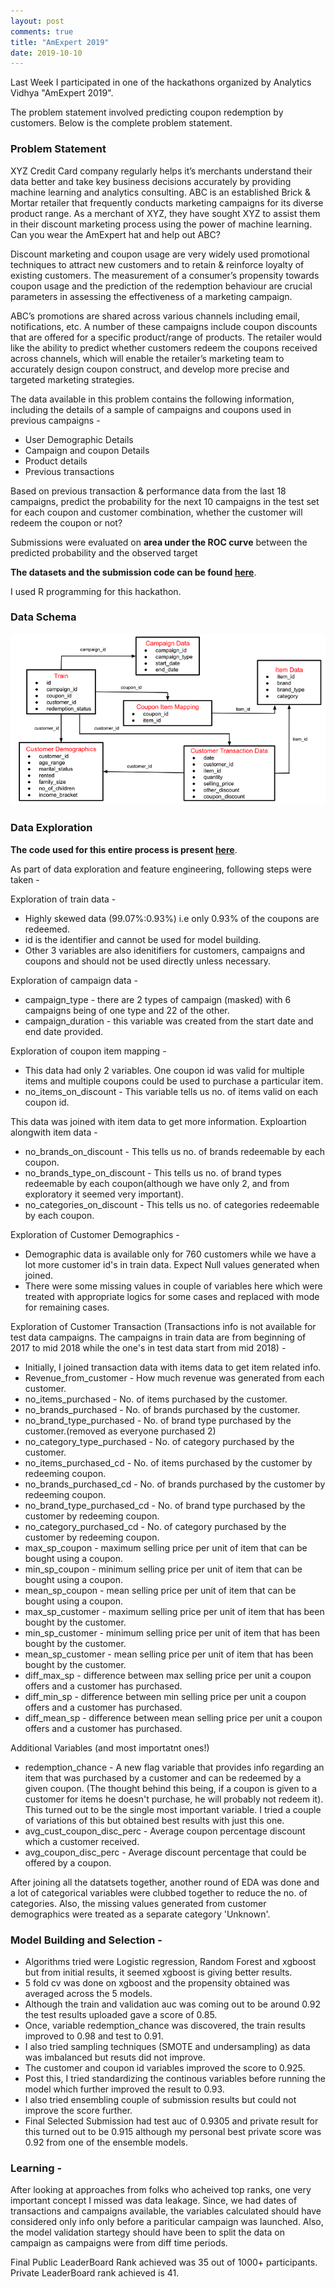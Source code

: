 ```yaml
---
layout: post
comments: true
title: "AmExpert 2019"
date: 2019-10-10
---
```


Last Week I participated in one of the hackathons organized by Analytics Vidhya "AmExpert 2019".

The problem statement involved predicting coupon redemption by customers. Below is the complete problem statement.

### Problem Statement

XYZ Credit Card company regularly helps it’s merchants understand their data better and take key business decisions accurately 
by providing machine learning and analytics consulting. ABC is an established Brick & Mortar retailer that frequently conducts 
marketing campaigns for its diverse product range. As a merchant of XYZ, they have sought XYZ to assist them in their discount 
marketing process using the power of machine learning. Can you wear the AmExpert hat and help out ABC?
 
Discount marketing and coupon usage are very widely used promotional techniques to attract new customers and to retain & reinforce 
loyalty of existing customers. The measurement of a consumer’s propensity towards coupon usage and the prediction of the redemption 
behaviour are crucial parameters in assessing the effectiveness of a marketing campaign.
 
ABC’s promotions are shared across various channels including email, notifications, etc. A number of these campaigns include coupon 
discounts that are offered for a specific product/range of products. The retailer would like the ability to predict whether customers 
redeem the coupons received across channels, which will enable the retailer’s marketing team to accurately design coupon construct, 
and develop more precise and targeted marketing strategies.
 
The data available in this problem contains the following information, including the details of a sample of campaigns and coupons 
used in previous campaigns -

- User Demographic Details
- Campaign and coupon Details
- Product details
- Previous transactions

Based on previous transaction & performance data from the last 18 campaigns, predict the probability for the next 10 campaigns 
in the test set for each coupon and customer combination, whether the customer will redeem the coupon or not?

Submissions were evaluated on **area under the ROC curve** between the predicted probability and the observed target

**The datasets and the submission code can be found [here](https://github.com/abhisheksanghai/AmExpert2019)**. 

I used R programming for this hackathon.

### Data Schema

![Schema Diagram](/images/Amexpert2019_Schema_diagram.png)

### Data Exploration

**The code used for this entire process is present [here](https://github.com/abhisheksanghai/AmExpert2019/blob/master/Code.R)**.

As part of data exploration and feature engineering, following steps were taken - 

Exploration of train data - 
  * Highly skewed data (99.07%:0.93%) i.e only 0.93% of the coupons are redeemed.
  * id is the identifier and cannot be used for model building.
  * Other 3 variables are also idenitifiers for customers, campaigns and coupons and should not be used directly unless necessary.
  
Exploration of campaign data - 
  * campaign_type - there are 2 types of campaign (masked) with 6 campaigns being of one type and 22 of the other.
  * campaign_duration - this variable was created from the start date and end date provided.
  
Exploration of coupon item mapping - 
  * This data had only 2 variables. One coupon id was valid for multiple items and multiple coupons could be used to purchase a particular item.
  * no_items_on_discount - This variable tells us no. of items valid on each coupon id.
  
This data was joined with item data to get more information. Exploartion alongwith item data - 
  * no_brands_on_discount - This tells us no. of brands redeemable by each coupon.
  * no_brands_type_on_discount - This tells us no. of brand types redeemable by each coupon(although we have only 2, and from exploratory it seemed very important).
  * no_categories_on_discount - This tells us no. of categories redeemable by each coupon.
  
Exploration of Customer Demographics - 
  * Demographic data is available only for 760 customers while we have a lot more customer id's in train data. Expect Null values generated when joined.
  * There were some missing values in couple of variables here which were treated with appropriate logics for some cases and replaced with mode for remaining cases.
  
Exploration of Customer Transaction (Transactions info is not available for test data campaigns. The campaigns in train data are from beginning of 2017 to mid 2018 while the one's in test data start from mid 2018) - 
  * Initially, I joined transaction data with items data to get item related info.
  * Revenue_from_customer - How much revenue was generated from each customer.
  * no_items_purchased - No. of items purchased by the customer.
  * no_brands_purchased - No. of brands purchased by the customer.
  * no_brand_type_purchased - No. of brand type purchased by the customer.(removed as everyone purchased 2)
  * no_category_type_purchased - No. of category purchased by the customer.
  * no_items_purchased_cd - No. of items purchased by the customer by redeeming coupon.
  * no_brands_purchased_cd - No. of brands purchased by the customer by redeeming coupon.
  * no_brand_type_purchased_cd - No. of brand type purchased by the customer by redeeming coupon.
  * no_category_purchased_cd - No. of category purchased by the customer by redeeming coupon.
  * max_sp_coupon - maximum selling price per unit of item that can be bought using a coupon.
  * min_sp_coupon - minimum selling price per unit of item that can be bought using a coupon.
  * mean_sp_coupon - mean selling price per unit of item that can be bought using a coupon.
  * max_sp_customer - maximum selling price per unit of item that has been bought by the customer.
  * min_sp_customer - minimum selling price per unit of item that has been bought by the customer.
  * mean_sp_customer - mean selling price per unit of item that has been bought by the customer.
  * diff_max_sp - difference between max selling price per unit a coupon offers and a customer has purchased.
  * diff_min_sp - difference between min selling price per unit a coupon offers and a customer has purchased.
  * diff_mean_sp - difference between mean selling price per unit a coupon offers and a customer has purchased.
  
 Additional Variables (and most importatnt ones!)
  * redemption_chance - A new flag variable that provides info regarding an item that was purchased by a customer and can be redeemed by a given coupon.
  (The thought behind this being, if a coupon is given to a customer for items he doesn't purchase, he will probably not redeem it). 
  This turned out to be the single most important variable. I tried a couple of variations of this but obtained best results with just this one.
  * avg_cust_coupon_disc_perc - Average coupon percentage discount which a customer received.
  * avg_coupon_disc_perc - Average discount percentage that could be offered by a coupon.
  
  After joining all the datatsets together, another round of EDA was done and a lot of categorical variables were clubbed together 
  to reduce the no. of categories. Also, the missing values generated from customer demographics were treated as a separate category 'Unknown'.
  
### Model Building and Selection - 

* Algorithms tried were Logistic regression, Random Forest and xgboost but from initial results, it seemed xgboost is giving better results.
* 5 fold cv was done on xgboost and the propensity obtained was averaged across the 5 models.
* Although the train and validation auc was coming out to be around 0.92 the test results uploaded gave a score of 0.85.
* Once, variable redemption_chance was discovered, the train results improved to 0.98 and test to 0.91.
* I also tried sampling techniques (SMOTE and undersampling) as data was imbalanced but resuts did not improve.
* The customer and coupon id variables improved the score to 0.925.
* Post this, I tried standardizing the continous variables before running the model which further improved the result to 0.93.
* I also tried ensembling couple of submission results but could not improve the score further.
* Final Selected Submission had test auc of 0.9305 and private result for this turned out to be 0.915 although my personal 
best private score was 0.92 from one of the ensemble models.

### Learning - 

After looking at approaches from folks who acheived top ranks, one very important concept I missed was data leakage. Since, we had dates of transactions and campaigns available, the variables calculated should have considered only info only before a pariticular campaign was launched. Also, the model validation startegy should have been to split the data on campaign as campaigns were from diff time periods.

Final Public LeaderBoard Rank achieved was 35 out of 1000+ participants. Private LeaderBoard rank achieved is 41.


